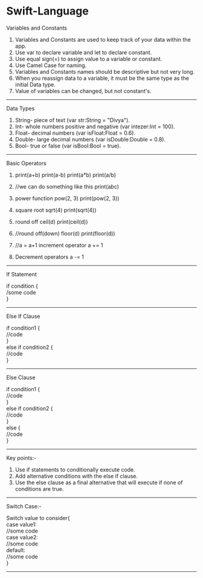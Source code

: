 # Swift-Language

Variables and Constants 

1. Variables and Constants are used to keep track of your data within the app.
2. Use var to declare variable and let to declare constant.
3. Use equal sign(=) to assign value to a variable or constant.
4. Use Camel Case for naming.
5. Variables and Constants names should be descriptive but not very long.
6. When you reassign data to a variable, it must be the same type as the initial Data type.
7. Value of variables can be changed, but not constant's.

<hr> 

Data Types

1. String- piece of text (var str:String = "Divya").
2. Int- whole numbers positive and negative (var intezer:Int = 100).
3. Float- decimal numbers (var isFloat:Float = 0.6).
4. Double- large decimal numbers (var isDouble:Double = 0.8).
5. Bool- true or false (var isBool:Bool = true).

<hr>

Basic Operators

1. print(a+b)
   print(a-b)
   print(a*b)
   print(a/b)

3. //we can do something like this
   print(a*b*c)

4. power function
   pow(2, 3)
   print(pow(2, 3))

5. square root
   sqrt(4)
   print(sqrt(4))

6. round off
   ceil(d)
   print(ceil(d))

7. //round off(down)
   floor(d)
   print(floor(d))

8. //a = a+1
   increment operator
   a += 1

9. Decrement operators
   a -= 1

<hr> 

If Statement

if condition {<br>
    /some code<br>
}

<hr>

Else If Clause

if condition1 {<br>
    //code<br>
}<br>
else if condition2 {<br>
    //code<br>
}

<hr>

Else Clause

if condition1 {<br>
      //code<br>
}<br>
else if condition2 {<br>
   //code<br>
}<br>
else {<br>
   //code<br>
}

<hr>

Key points:-

1. Use if statements to conditionally execute code.
2. Add alternative conditions with the else if clause.
3. Use the else clause as a final alternative that will execute if none of conditions are true.

<hr>

Switch Case:-

Switch value to consider{ <br>
case value1: <br>
     //some code <br>
case value2: <br>
     //some code <br>
default: <br>
     //some code <br>
}

<hr>


